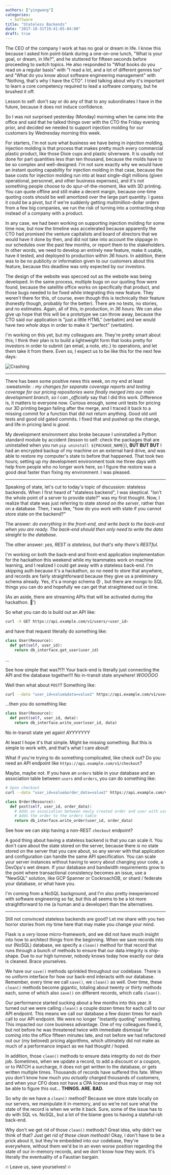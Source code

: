 ```yaml
---
authors: ["yingwang"]
categories:
  - Software
title: "Stateless Backends"
date: "2017-10-31T19:41:05-04:00"
draft: true
---
```


The CEO of the company I work at has no goal or dream in life. I know this because I asked him point-blank during a one-on-one lunch, "What is your goal, or dream, in life?", and he stuttered for fifteen seconds before proceeding to switch topics. He also responded to "What books do you read on a regular basis" with "I read a lot, and a lot of different genres too" and "What do you know about software engineering management" with "Nothing, that's why I have the CTO". I tried talking about why it's important to learn a core competency required to lead a software company, but he brushed it off.

Lesson to self: don't say or do any of that to any subordinates I have in the future, because it does not induce confidence.

So I was not surprised yesterday (Monday) morning when he came into the office and said that he talked things over with the CTO the Friday evening prior, and decided we needed to support injection molding for our customers by Wednesday morning this week.

For starters, I'm not sure what business we have being in injection molding. Injection molding is that process that makes pretty much every commercial plastic product, like those Dixie cups and plastic silverware. It is usually not done for part quantities less than ten thousand, because the molds have to be so complex and well-designed. I'm not sure exactly why we would have an instant quoting capability for injection molding in that case, because the base costs for injection molding run into at least single-digit millions (given operational, personnel, and other business expenses), and it's not something people choose to do spur-of-the-moment, like with 3D printing. You can quote offline and still make a decent margin, because one-time quoting costs should be well amortized over the large part quantity. I guess it could be a pivot, but if we're suddenly getting multimillion-dollar orders from a few big companies, we run the risk of turning into a contracting shop instead of a company with a product.

In any case, we had been working on supporting injection molding for some time now, but now the timeline was accelerated because apparently the CTO had promised the venture capitalists and board of directors that we would have it done by then, and did not take into account the slippage in our schedules over the past few months, or report them to the stakeholders. In other words, we need to develop an entirely new feature, make it usable, have it tested, and deployed to production within _36 hours_. In addition, there was to be no publicity or information given to our customers about this feature, because this deadline was only expected by our investors.

The design of the website was specced out as the website was being developed. In the same process, multiple bugs on our quoting flow were found, because the satellite office works on specifically that product, and those bugs needed to be fixed while integrating this new feature. They weren't there for this, of course, even though this is technically their feature (honestly though, probably for the better). There are no tests, no stories, and no estimates. Again, all of this, in production, in _36 hours_. We can also give up hope that this will be a prototype we can throw away, because the CTO said our application is "just a little HTML" (verbatim) and we would have _two whole days_ in order to make it "perfect" (verbatim).

I'm working on this yet, but my colleagues are. They're pretty smart about this; I think their plan is to build a lightweight form that looks pretty for investors in order to submit {an email, a note, etc.} to operations, and let them take it from there. Even so, I expect us to be like this for the next few days:

![Crashing](/img/posts/2017/10/31/stateless_backends_1.gif)

---

There has been some positive news this week, on my end at least :sweat*smile: : my changes for separate coverage reports and testing coverage for our pricing repositories were finally merged into our main development branch, so I can \_officially* say that I did this work. Difference is, it matters to everyone now. Curious enough, some unit tests for pricing our 3D printing began failing after the merge, and I traced it back to a missing commit for a function that did not return anything. Good old unit tests and good old gated commits. I fixed that and pushed up the change, and life in pricing land is _good_.

My development environment also broke because I uninstalled a Python standard module by accident (lesson to self: check the packages that are uninstalled when you run `pip uninstall ${PACKAGE_NAME}`), **BUT BUT BUT** I had an encrypted backup of my machine on an external hard drive, and was able to restore my computer's state to before that happened. That took two hours; setting up my development environment took me three days with help from people who no longer work here, so I figure the restore was a good deal faster than fixing my environment. I was pleased.

---

Speaking of state, let's cut to today's topic of discussion: stateless backends. When I first heard of "stateless backend", I was skeptical. "Isn't the whole point of a server to provide state?" was my first thought. Now, I realize that state was just referring to state _stored on the server_, rather than on a database. Then, I was like, "how do you work with state if you cannot store state on the backend?"

The answer: _do everything in the front-end, and write back to the back-end when you are ready. The back-end should then only need to write the data straight to the database_.

The other answer: _yes, REST is stateless, but that's why there's RESTful_.

I'm working on both the back-end and front-end application implementation for the hackathon this weekend while my teammates work on machine learning, and I realized I could get away with a stateless back-end. I'm skipping auth because it's a hackathon, so no need to store that anywhere, and records are fairly straightforward because they give us a preliminary schema already. Yes, it's a mongo schema :angry: , but there are mongo to SQL things you can do and hopefully we can get that straightened out in time.

(As an aside, there are streaming APIs that will be activated during the hackathon. :eyes:')

So what you can do is build out an API like:

```bash
curl -X GET https://api.example.com/v1/users/<user_id>
```

and have that request literally do something like:

```python
class User(Resource):
  def get(self, user_id):
    return db_interface.get_user(user_id)
```

...

See how simple that was?!?! Your back-end is literally just connecting the API and the database together!!! No in-transit state anywhere! _WOOOOO_

Well then what about `POST`? Something like:

```bash
curl --data "user_id=value&data=value2" https://api.example.com/v1/users/
```

...then you do something like:

```python
class User(Resource):
  def post(self, user_id, data):
    return db_interface.write_user(user_id, data)
```

No in-transit state yet again! _AYYYYYYY_

At least I hope it's that simple. Might be missing something. But this is simple to work with, and that's what I care about!

What if you're trying to do something complicated, like check out? Do you need an API endpoint like `https://api.example.com/v1/checkout`?

Maybe, maybe not. If you have an `orders` table in your database and an association table between `users` and `orders`, you can do something like:

```bash
# Upon checkout
curl --data "user_id=value&order_data=value2" https://api.example.com/v1/orders/
```

```python
class Order(Resource):
  def post(self, user_id, order_data):
    # Adds an association between newly created order and user with user_id
    # Adds the order to the orders table
    return db_interface.write_order(user_id, order_data)
```

See how we can skip having a non-REST `checkout` endpoint?

A good thing about having a stateless backend is that you can scale it. You don't care about the state stored on the server, because there _is_ no state stored on the server that you care about, so any server with that application and configuration can handle the same API specification. You can scale your server instances without having to worry about changing your code, a DevOps's wet dream. If your database and bandwidth requirements grow to the point where transactional consistency becomes an issue, use a "NewSQL" solution, like GCP Spanner or CockroachDB, or shard / federate your database, or what have you.

I'm coming from a NoSQL background, and I'm also pretty inexperienced with software engineering so far, but this all seems to be a lot more straightforward to me (a human and a developer) than the alternatives.

---

Still not convinced stateless backends are good? Let me share with you two horror stories from my time here that may make you change your mind.

Flask is a _very_ loose micro-framework, and we did not have much insight into how to architect things from the beginning. When we save records into our (NoSQL) database, we specify a `clean()` method for that record that runs through a bunch of methods to ensure that our data integrity is ship-shape. Due to our high turnover, nobody knows today how exactly our data is cleaned. Brace yourselves.

We have our `save()` methods sprinkled throughout our codebase. There is no uniform interface for how our back-end interacts with our database. Remember, every time we call `save()`, we `clean()` as well. Over time, these `clean()` methods become gigantic, totaling about twenty or thirty methods each, some of which also `save()` on different records, which calls `clean()`.

Our performance started sucking about a few months into this year. It turned out we were calling `clean()` a couple dozen times for each call to our API endpoint. This means we call our database a few dozen times for each call to our API endpoint. We were no longer "instantly quoting" something. This impacted our core business advantage. One of my colleagues fixed it, but not before he was threatened twice with immediate dismissal for coming into the office fifteen minutes late, and not before we had refactored out our (my beloved) pricing algorithms, which ultimately did not make as much of a performance impact as we had thought / hoped.

In addition, those `clean()` methods to ensure data integrity do not do their job. Sometimes, when we update a record, to add a discount or a coupon, or to PATCH a surcharge, it does not get written to the database, or gets written multiple times. Thousands of records have suffered this fate. When you don't know how much you _actually_ charged thousands of customers, and when your CFO does not have a CPA license and thus may or may not be able to figure this out... **THINGS. ARE. BAD.**

So why do we have a `clean()` method? Because we store state locally on our servers, we manipulate it in-memory, and so we're not sure what the state of the record is when we write it back. Sure, some of the issue has to do with SQL vs. NoSQL, but a lot of the blame goes to having a stateful-ish back-end.

Why don't we get rid of those `clean()` methods? Great idea, why didn't we think of that? Just get _rid of those clean methods_! Okay, I don't have to be a prick about it, but they're embedded into our codebase, they're everywhere, without them we'd be in an even worse position regarding the state of our in-memory records, and we don't know how they work. It's literally the eventuality of a Faustian bargain.

:fire: Leave us, save yourselves! :fire:
